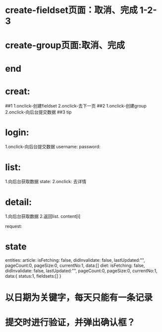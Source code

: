 # create-fieldset页面：取消、完成  1-2-3
# create-group页面:取消、完成
# end

# creat:
  ##1 
    1.onclick-创建fieldset
    2.onclick-去下一页
  ##2 
    1.onclick-创建group
    2.onclick-向后台提交数据
  ##3 tip
  
# login: 
  1.onclick-向后台提交数据
    username:
    password:

# list: 
  1.向后台获取数据
    state:
  2.onclick:
    去详情
 
# detail: 
  1.向后台获取数据
  2.返回list.
  content[i]


request:

# state
  entities:
    article:
      isFetching: false,
      didInvalidate: false,
      lastUpdated:"",
      pageCount:0,
      pageSize:0,
      currentNo:1,
      data:[]
    diet:
      isFetching: false,
      didInvalidate: false,
      lastUpdated:"",
      pageCount:0,
      pageSize:0,
      currentNo:1,
      data:{
        status:1,
        fieldsets:[]
      }

# 以日期为关键字，每天只能有一条记录
# 提交时进行验证，并弹出确认框？
 


